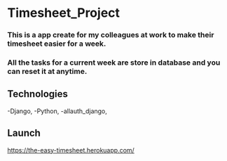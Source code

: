 # Timesheet_Project

### This is a app create for my colleagues at work to make their timesheet easier for a week. 
### All the tasks for a current week are store in database and you can reset it at anytime.

## Technologies

-Django, 
-Python,
-allauth_django,


## Launch

https://the-easy-timesheet.herokuapp.com/
